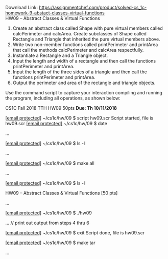 Download Link: https://assignmentchef.com/product/solved-cs_1c-homework-9-abstact-classes-virtual-functions
<br>
HW09 – Abstract Classes &amp; Virtual Functions

<ol>

 <li>Create an abstract class called Shape with pure virtual members called calcPerimeter and calcArea. Create subclasses of Shape called Rectangle and Triangle that inherited the pure virtual members above.</li>

 <li>Write two non-member functions called printPerimeter and printArea that call the methods calcPerimeter and calcArea respectfully.</li>

 <li>Instantiate a Rectangle and a Triangle object.</li>

 <li>Input the length and width of a rectangle and then call the functions printPerimeter and printArea.</li>

 <li>Input the length of the three sides of a triangle and then call the functions printPerimeter and printArea.</li>

 <li>Output the perimeter and area of the rectangle and triangle objects.</li>

</ol>

Use the command script to capture your interaction compiling and running the program, including all operations, as shown below:

CS1C Fall 2018 TTH HW09 50pts <strong>Due: Th 10/11/2018 </strong>

<a href="/cdn-cgi/l/email-protection" class="__cf_email__" data-cfemail="7516064416351606441658231c0701001419371a0d">[email protected]</a> ~/cs1c/hw/09 $ script hw09.scr Script started, file is hw09.scr <a href="/cdn-cgi/l/email-protection" class="__cf_email__" data-cfemail="2b48581a486b48581a48067d42595f5e4a47694453">[email protected]</a> ~/cs1c/hw/09 $ date

…

<a href="/cdn-cgi/l/email-protection" class="__cf_email__" data-cfemail="1c7f6f2d7f5c7f6f2d7f314a756e68697d705e7364">[email protected]</a> ~/cs1c/hw/09 $ ls -l

…

<a href="/cdn-cgi/l/email-protection" class="__cf_email__" data-cfemail="f89b8bc99bb89b8bc99bd5ae918a8c8d9994ba9780">[email protected]</a> ~/cs1c/hw/09 $ make all

…

<a href="/cdn-cgi/l/email-protection" class="__cf_email__" data-cfemail="96f5e5a7f5d6f5e5a7f5bbc0ffe4e2e3f7fad4f9ee">[email protected]</a> ~/cs1c/hw/09 $ ls -l

HW09 – Abstract Classes &amp; Virtual Functions [50 pts]

…

<a href="/cdn-cgi/l/email-protection" class="__cf_email__" data-cfemail="d0b3a3e1b390b3a3e1b3fd86b9a2a4a5b1bc92bfa8">[email protected]</a> ~/cs1c/hw/09 $ ./hw09




… // print out output from steps 4 thru 6




<a href="/cdn-cgi/l/email-protection" class="__cf_email__" data-cfemail="1d7e6e2c7e5d7e6e2c7e304b746f69687c715f7265">[email protected]</a> ~/cs1c/hw/09 $ exit Script done, file is hw09.scr

<a href="/cdn-cgi/l/email-protection" class="__cf_email__" data-cfemail="ddbeaeecbe9dbeaeecbef08bb4afa9a8bcb19fb2a5">[email protected]</a> ~/cs1c/hw/09 $ make tar

…






